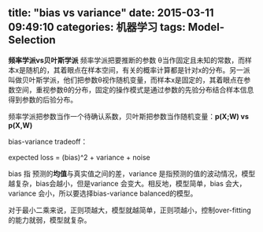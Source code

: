 title: "bias vs variance"
date: 2015-03-11 09:49:10
categories: 机器学习
tags: Model-Selection
---
**频率学派vs贝叶斯学派**
频率学派把要推断的参数 θ当作固定且未知的常数，而样本x是随机的，其着眼点在样本空间，有关的概率计算都是针对x的分布。另一派叫做贝叶斯学派，他们把参数θ视作随机变量，而样本x是固定的，其着眼点在参数空间，重视参数θ的分布，固定的操作模式是通过参数的先验分布结合样本信息得到参数的后验分布。

频率学派把参数当作一个待确认系数，贝叶斯把参数当作随机变量：**p(X;W) vs p(X,W)**

bias-variance tradeoff：

expected loss = (bias)^2 + variance + noise

bias 指 预测的**均值**与真实值之间的差，variance 是指预测的值的波动情况，模型越复杂，bias会越小，但是variance 会变大。相反地，模型简单，bias 会大，variance 会小，所以要选择bias-variance balanced的模型。

对于最小二乘来说，正则项越大，模型就越简单，正则项越小，控制over-fitting的能力就弱，模型就复杂。